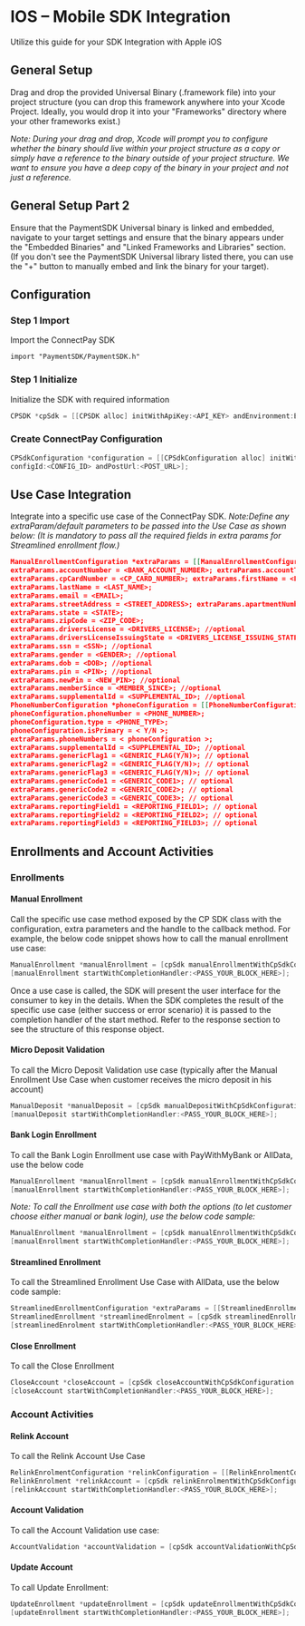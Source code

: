 #  IOS – Mobile SDK Integration
Utilize this guide for your SDK Integration with Apple iOS

## General Setup
Drag and drop the provided Universal Binary (.framework file) into your project structure (you can drop this framework anywhere into your Xcode Project. Ideally, you would drop it into your "Frameworks" directory where your other frameworks exist.)

*Note: During your drag and drop, Xcode will prompt you to configure whether the binary should live within your project structure as a copy or simply have a reference to the binary outside of your project structure. We want to ensure you have a deep copy of the binary in your project and not just a reference.*
## General Setup Part 2
Ensure that the PaymentSDK Universal binary is linked and embedded, navigate to your target settings and ensure that the binary appears under the "Embedded Binaries" and "Linked Frameworks and Libraries" section. (If you don't see the PaymentSDK Universal library listed there, you can use the "+" button to manually embed and link the binary for your target).

## Configuration
### Step 1 Import
Import the ConnectPay SDK
```ios
import "PaymentSDK/PaymentSDK.h" 
```
### Step 1 Initialize
Initialize the SDK with required information
```java
CPSDK *cpSdk = [[CPSDK alloc] initWithApiKey:<API_KEY> andEnvironment:EnvironmentSandbox];
```
### Create ConnectPay Configuration
```java
CPSdkConfiguration *configuration = [[CPSdkConfiguration alloc] initWithFdCustomerId:<FD_CUSTOMER_ID> encryptionKey:<ENCRYPTION_KEY> accessToken:<ACCESS_TOKEN>
configId:<CONFIG_ID> andPostUrl:<POST_URL>];
```
## Use Case Integration
Integrate into a specific use case of the ConnectPay SDK.
*Note:Define any extraParam/default parameters to be passed into the Use Case as shown below: (It is mandatory to pass all the required fields in extra params for Streamlined enrollment flow.)*
```json
ManualEnrollmentConfiguration *extraParams = [[ManualEnrollmentConfiguration alloc] init]; extraParams.routingNumber = <ROUTING_NUMBER>;
extraParams.accountNumber = <BANK_ACCOUNT_NUMBER>; extraParams.accountType = <ACCOUNT_TYPE>;
extraParams.cpCardNumber = <CP_CARD_NUMBER>; extraParams.firstName = <FIRST_NAME>;
extraParams.lastName = <LAST_NAME>;
extraParams.email = <EMAIL>;
extraParams.streetAddress = <STREET_ADDRESS>; extraParams.apartmentNumber = <APARTMENT_NUMBER>; //optional extraParams.city = <CITY>;
extraParams.state = <STATE>;
extraParams.zipCode = <ZIP_CODE>;
extraParams.driversLicense = <DRIVERS_LICENSE>; //optional 
extraParams.driversLicenseIssuingState = <DRIVERS_LICENSE_ISSUING_STATE>; //optional 
extraParams.ssn = <SSN>; //optional
extraParams.gender = <GENDER>; //optional
extraParams.dob = <DOB>; //optional
extraParams.pin = <PIN>; //optional
extraParams.newPin = <NEW_PIN>; //optional
extraParams.memberSince = <MEMBER_SINCE>; //optional
extraParams.supplementalId = <SUPPLEMENTAL_ID>; //optional 
PhoneNumberConfiguration *phoneConfiguration = [[PhoneNumberConfiguration alloc] init]; 
phoneConfiguration.phoneNumber = <PHONE_NUMBER>;
phoneConfiguration.type = <PHONE_TYPE>;
phoneConfiguration.isPrimary = < Y/N >;
extraParams.phoneNumbers = < phoneConfiguration >;
extraParams.supplementalId = <SUPPLEMENTAL_ID>; //optional
extraParams.genericFlag1 = <GENERIC_FLAG(Y/N)>; // optional
extraParams.genericFlag2 = <GENERIC_FLAG(Y/N)>; // optional
extraParams.genericFlag3 = <GENERIC_FLAG(Y/N)>; // optional
extraParams.genericCode1 = <GENERIC_CODE1>; // optional
extraParams.genericCode2 = <GENERIC_CODE2>; // optional
extraParams.genericCode3 = <GENERIC_CODE3>; // optional
extraParams.reportingField1 = <REPORTING_FIELD1>; // optional 
extraParams.reportingField2 = <REPORTING_FIELD2>; // optional 
extraParams.reportingField3 = <REPORTING_FIELD3>; // optional
```
## Enrollments and Account Activities
### Enrollments
#### Manual Enrollment

Call the specific use case method exposed by the CP SDK class with the configuration, extra parameters and the handle to the callback method. For example, the below code snippet shows how to call the manual enrollment use case:
```java
ManualEnrollment *manualEnrollment = [cpSdk manualEnrollmentWithCpSdkConfiguration:configuration andExtraParams:extraParams];
[manualEnrollment startWithCompletionHandler:<PASS_YOUR_BLOCK_HERE>];
```
Once a use case is called, the SDK will present the user interface for the consumer to key in the details. When the SDK completes the result of the specific use case (either success or error scenario) it is passed to the completion handler of the start method. Refer to the response section to see the structure of this response object.

#### Micro Deposit Validation
To call the Micro Deposit Validation use case (typically after the Manual Enrollment Use Case when customer receives the micro deposit in his account)
```java
ManualDeposit *manualDeposit = [cpSdk manualDepositWithCpSdkConfiguration:configuration andManualDepositConfiguration:manualDepositConfiguration];
[manualDeposit startWithCompletionHandler:<PASS_YOUR_BLOCK_HERE>];
```

#### Bank Login Enrollment
To call the Bank Login Enrollment use case with PayWithMyBank or AllData, use the below code
```java
ManualEnrollment *manualEnrollment = [cpSdk manualEnrollmentWithCpSdkConfiguration:configuration andManualEnrollmentConfiguration:manualEnrollmentConfiguration];
[manualEnrollment startWithCompletionHandler:<PASS_YOUR_BLOCK_HERE>];
```
*Note: To call the Enrollment use case with both the options (to let customer choose either manual or bank login), use the below code sample:*
```java
ManualEnrollment *manualEnrollment = [cpSdk manualEnrollmentWithCpSdkConfiguration:configuration andManualEnrollmentConfiguration:manualEnrollmentConfiguration];
[manualEnrollment startWithCompletionHandler:<PASS_YOUR_BLOCK_HERE>];
```
#### Streamlined Enrollment
To call the Streamlined Enrollment Use Case with AllData, use the below code sample:
```java
StreamlinedEnrollmentConfiguration *extraParams = [[StreamlinedEnrollmentConfiguration alloc] init];
StreamlinedEnrollment *streamlinedEnrolment = [cpSdk streamlinedEnrollmentWithCpSdkConfiguration:configuration andStreamlinedEnrollmentConfiguration: extraParams];
[streamlinedEnrolment startWithCompletionHandler:<PASS_YOUR_BLOCK_HERE>];
```
#### Close Enrollment
To call the Close Enrollment
```java
CloseAccount *closeAccount = [cpSdk closeAccountWithCpSdkConfiguration:configuration andCloseAccountConfiguration:closeAccountConfiguration];
[closeAccount startWithCompletionHandler:<PASS_YOUR_BLOCK_HERE>];
```
### Account Activities
#### Relink Account
To call the Relink Account Use Case
```java
RelinkEnrolmentConfiguration *relinkConfiguration = [[RelinkEnrolmentConfiguration alloc] init];
RelinkEnrolment *relinkAccount = [cpSdk relinkEnrolmentWithCpSdkConfiguration:configuration andRelinkEnrolmentConfiguration:relinkConfiguration];
[relinkAccount startWithCompletionHandler:<PASS_YOUR_BLOCK_HERE>];
```
#### Account Validation
To call the Account Validation use case:
```java
AccountValidation *accountValidation = [cpSdk accountValidationWithCpSdkConfiguration:configuration andAccountValidationConfiguration:accountValidationConfiguration];
```
#### Update Account
To call Update Enrollment:
```java
UpdateEnrollment *updateEnrollment = [cpSdk updateEnrollmentWithCpSdkConfiguration:configuration andUpdateEnrollmentConfiguration:manualEnrollmentConfiguration];
[updateEnrollment startWithCompletionHandler:<PASS_YOUR_BLOCK_HERE>];
```
<script>
  // Function to copy text to clipboard
  function copySnippet(snippetId) {
    var snippet = document.getElementById(snippetId);
    var textarea = document.createElement('textarea');
    textarea.textContent = snippet.textContent;
    document.body.appendChild(textarea);
    textarea.select();
    document.execCommand('copy');
    document.body.removeChild(textarea);
    alert('Snippet copied to clipboard!');
  }
</script>

